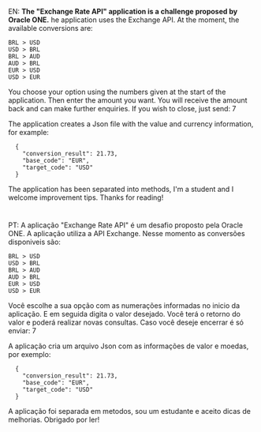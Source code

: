 EN: 
**The "Exchange Rate API" application is a challenge proposed by Oracle ONE.**
he application uses the Exchange API.
At the moment, the available conversions are:
```
BRL > USD
USD > BRL
BRL > AUD
AUD > BRL
EUR > USD
USD > EUR
```

You choose your option using the numbers given at the start of the application.
Then enter the amount you want.
You will receive the amount back and can make further enquiries.
If you wish to close, just send: 7

The application creates a Json file with the value and currency information, for example:
```
  {
    "conversion_result": 21.73,
    "base_code": "EUR",
    "target_code": "USD"
  }
```
The application has been separated into methods, I'm a student and I welcome improvement tips.
Thanks for reading!
#
PT:
A aplicação "Exchange Rate API" é um desafio proposto pela Oracle ONE.
A aplicação utiliza a API Exchange.
Nesse momento as conversões disponiveis são:
```
BRL > USD
USD > BRL
BRL > AUD
AUD > BRL
EUR > USD
USD > EUR
```
Você escolhe a sua opção com as numerações informadas no inicio da aplicação.
E em seguida digita o valor desejado.
Você terá o retorno do valor e poderá realizar novas consultas.
Caso você deseje encerrar é só enviar: 7

A aplicação cria um arquivo Json com as informações de valor e moedas, por exemplo:
```
  {
    "conversion_result": 21.73,
    "base_code": "EUR",
    "target_code": "USD"
  }
```
A aplicação foi separada em metodos, sou um estudante e aceito dicas de melhorias.
Obrigado por ler!
